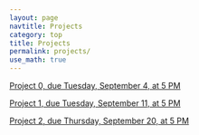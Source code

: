 ```yaml
---
layout: page
navtitle: Projects
category: top
title: Projects
permalink: projects/
use_math: true
---
```


<a href="project0.html">Project 0, due Tuesday, September 4, at 5 PM</a> 

<a href="project1.html">Project 1, due Tuesday, September 11, at 5 PM</a> 

<a href="project2.html">Project 2, due Thursday, September 20, at 5 PM</a> 
<!---

<a href="project3.html">Project 3, due Tuesday, October 3, at 11 AM</a> 

<a href="project4.html">Project 4, due Thursday, October 12, at 11 AM</a> 

<a href="project5.html">Project 5, due Tuesday, October 24, at 11 AM</a> 

<a href="project6.html">Project 6, due Tuesday, October 31, at 11 AM</a> 

<a href="string-1.pdf">Project 7, due Thursday, November 9, at 11 AM</a> 

<a href="string-2.pdf">Project 8, due Thursday, November 16, by the end of the day (ideally)</a> 
-->
